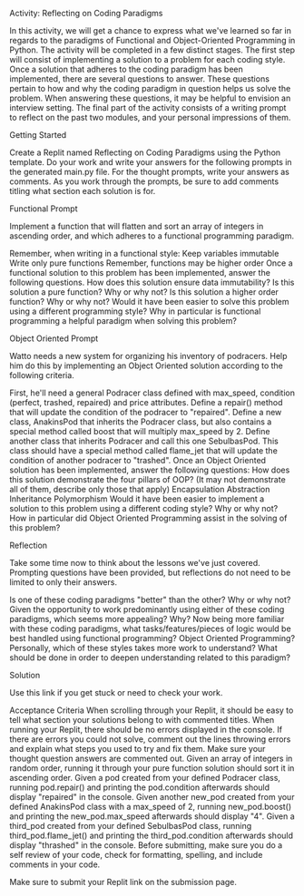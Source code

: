 Activity: Reflecting on Coding Paradigms

In this activity, we will get a chance to express what we've learned so far in regards to the paradigms of Functional and Object-Oriented Programming in Python. The activity will be completed in a few distinct stages. The first step will consist of implementing a solution to a problem for each coding style. Once a solution that adheres to the coding paradigm has been implemented, there are several questions to answer. These questions pertain to how and why the coding paradigm in question helps us solve the problem. When answering these questions, it may be helpful to envision an interview setting. The final part of the activity consists of a writing prompt to reflect on the past two modules, and your personal impressions of them.

Getting Started

Create a Replit named Reflecting on Coding Paradigms using the Python template. Do your work and write your answers for the following prompts in the generated main.py file. For the thought prompts, write your answers as comments. As you work through the prompts, be sure to add comments titling what section each solution is for.

Functional Prompt

Implement a function that will flatten and sort an array of integers in ascending order, and which adheres to a functional programming paradigm.

Remember, when writing in a functional style: Keep variables immutable Write only pure functions Remember, functions may be higher order Once a functional solution to this problem has been implemented, answer the following questions. How does this solution ensure data immutability? Is this solution a pure function? Why or why not? Is this solution a higher order function? Why or why not? Would it have been easier to solve this problem using a different programming style? Why in particular is functional programming a helpful paradigm when solving this problem?

Object Oriented Prompt

Watto needs a new system for organizing his inventory of podracers. Help him do this by implementing an Object Oriented solution according to the following criteria.

First, he'll need a general Podracer class defined with max_speed, condition (perfect, trashed, repaired) and price attributes. Define a repair() method that will update the condition of the podracer to "repaired". Define a new class, AnakinsPod that inherits the Podracer class, but also contains a special method called boost that will multiply max_speed by 2. Define another class that inherits Podracer and call this one SebulbasPod. This class should have a special method called flame_jet that will update the condition of another podracer to "trashed". Once an Object Oriented solution has been implemented, answer the following questions: How does this solution demonstrate the four pillars of OOP? (It may not demonstrate all of them, describe only those that apply) Encapsulation Abstraction Inheritance Polymorphism Would it have been easier to implement a solution to this problem using a different coding style? Why or why not? How in particular did Object Oriented Programming assist in the solving of this problem?

Reflection

Take some time now to think about the lessons we've just covered. Prompting questions have been provided, but reflections do not need to be limited to only their answers.

Is one of these coding paradigms "better" than the other? Why or why not? Given the opportunity to work predominantly using either of these coding paradigms, which seems more appealing? Why? Now being more familiar with these coding paradigms, what tasks/features/pieces of logic would be best handled using functional programming? Object Oriented Programming? Personally, which of these styles takes more work to understand? What should be done in order to deepen understanding related to this paradigm?

Solution

Use this link if you get stuck or need to check your work.

Acceptance Criteria
When scrolling through your Replit, it should be easy to tell what section your solutions belong to with commented titles. When running your Replit, there should be no errors displayed in the console. If there are errors you could not solve, comment out the lines throwing errors and explain what steps you used to try and fix them. Make sure your thought question answers are commented out. Given an array of integers in random order, running it through your pure function solution should sort it in ascending order. Given a pod created from your defined Podracer class, running pod.repair() and printing the pod.condition afterwards should display "repaired" in the console. Given another new_pod created from your defined AnakinsPod class with a max_speed of 2, running new_pod.boost() and printing the new_pod.max_speed afterwards should display "4". Given a third_pod created from your defined SebulbasPod class, running third_pod.flame_jet() and printing the third_pod.condition afterwards should display "thrashed" in the console. Before submitting, make sure you do a self review of your code, check for formatting, spelling, and include comments in your code.

Make sure to submit your Replit link on the submission page.
